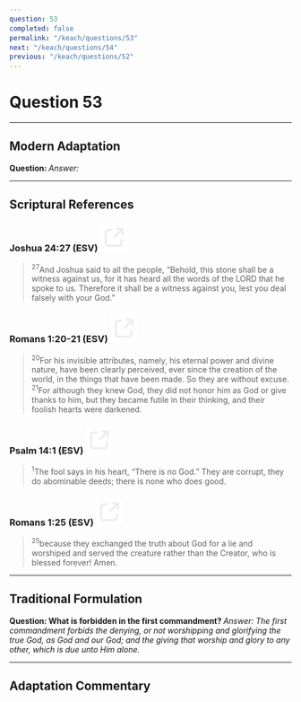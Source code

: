 ```yaml
---
question: 53
completed: false
permalink: "/keach/questions/53"
next: "/keach/questions/54"
previous: "/keach/questions/52"
---
```

# Question 53
---
## Modern Adaptation
<strong>
    Question:
</strong>

<em>
    Answer:
</em>

---
## Scriptural References
### Joshua 24:27 (ESV) <a href="https://biblegateway.com/passage/?search=Joshua+24%3A27&version=ESV"><img src="/assets/svg/link.svg"/></a>
> <sup>27</sup>And Joshua said to all the people, “Behold, this stone shall be a witness against us, for it has heard all the words of the LORD that he spoke to us. Therefore it shall be a witness against you, lest you deal falsely with your God.”

### Romans 1:20-21 (ESV) <a href="https://biblegateway.com/passage/?search=Romans+1%3A20-21&version=ESV"><img src="/assets/svg/link.svg"/></a>
> <sup>20</sup>For his invisible attributes, namely, his eternal power and divine nature, have been clearly perceived, ever since the creation of the world, in the things that have been made. So they are without excuse.
> <sup>21</sup>For although they knew God, they did not honor him as God or give thanks to him, but they became futile in their thinking, and their foolish hearts were darkened.

### Psalm 14:1 (ESV) <a href="https://biblegateway.com/passage/?search=Psalm+14%3A1&version=ESV"><img src="/assets/svg/link.svg"/></a>
> <sup>1</sup>The fool says in his heart, “There is no God.” They are corrupt, they do abominable deeds; there is none who does good.

### Romans 1:25 (ESV) <a href="https://biblegateway.com/passage/?search=Romans+1%3A25&version=ESV"><img src="/assets/svg/link.svg"/></a>
> <sup>25</sup>because they exchanged the truth about God for a lie and worshiped and served the creature rather than the Creator, who is blessed forever! Amen.

---
## Traditional Formulation
<strong>
    Question: What is forbidden in the first commandment?
</strong>

<em>
    Answer: The first commandment forbids the denying, or not worshipping and glorifying the true God, as God and our God; and the giving that worship and glory to any other, which is due unto Him alone.
</em>

---
## Adaptation Commentary
